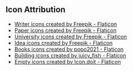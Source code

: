 ## Icon Attribution
- <a href="https://www.flaticon.com/free-icons/writer" title="writer icons" target='_blank'>Writer icons created by Freepik - Flaticon</a>
- <a href="https://www.flaticon.com/free-icons/paper" title="paper icons" target='_blank'>Paper icons created by Freepik - Flaticon</a>
- <a href="https://www.flaticon.com/free-icons/university" title="university icons" target='_blank'>University icons created by Freepik - Flaticon</a>
- <a href="https://www.flaticon.com/free-icons/idea" title="idea icons" target='_blank'>Idea icons created by Freepik - Flaticon</a>
- <a href="https://www.flaticon.com/free-icons/books" title="books icons" target='_blank'>Books icons created by popo2021 - Flaticon</a>
- <a href="https://www.flaticon.com/free-icons/building" title="building icons" target='_blank'>Building icons created by juicy_fish - Flaticon</a>
- <a href="https://www.flaticon.com/free-icons/empty" title="empty icons" target='_blank'>Empty icons created by Icon.doit - Flaticon</a>
